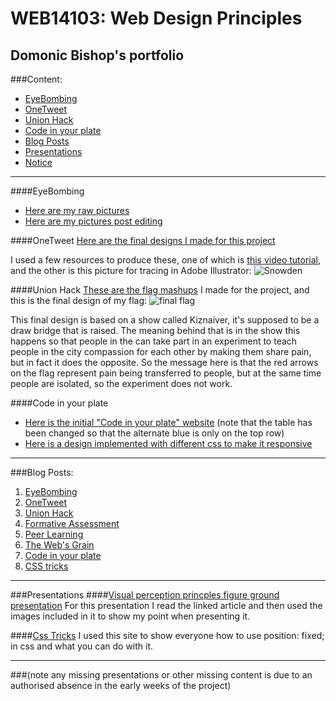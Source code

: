 # WEB14103: Web Design Principles

## Domonic Bishop's portfolio

###Content:
* [EyeBombing](#EyeBombing)
* [OneTweet](#OneTweet)
* [Union Hack](#UnionHack)
* [Code in your plate](#Codeinyourplate)
* [Blog Posts](#Blog-Posts)
* [Presentations](#Pres)
* [Notice](#notice)
---

####EyeBombing <a id="EyeBombing"></a>
* [Here are my raw pictures](https://github.com/FacesInPlacesOrg/eyesbombing/tree/master/raw%20face%20pictures)
* [Here are my pictures post editing](https://github.com/FacesInPlacesOrg/eyesbombing/tree/master/edited%20face%20pictures)

####OneTweet <a id="OneTweet"></a>
[Here are the final designs I made for this project](https://github.com/DomBishop/my-project/tree/master/OneTweetPictures)

I used a few resources to produce these, one of which is [this video tutorial](https://www.youtube.com/watch?v=uzNPfGiYIAs), and the other is this picture for tracing in Adobe Illustrator:
![Snowden](http://prod-upp-image-read.ft.com/92d8bda8-3fd7-11e3-a890-00144feabdc0)

####Union Hack <a id="UnionHack"></a>
[These are the flag mashups](https://github.com/DomBishop/my-project/upload/master) I made for the project, and this is the final design of my flag:
![final flag](http://fourthfloor.raveweb.net/dbishop/wp-content/uploads/sites/2/2016/12/flag-test-1-768x382.png)

This final design is based on a show called Kiznaiver, it's supposed to be a draw bridge that is raised. The meaning behind that is in the show this happens so that people in the can take part in an experiment to teach people in the city compassion for each other by making them share pain, but in fact it does the opposite. So the message here is that the red arrows on the flag represent pain being transferred to people, but at the same time people are isolated, so the experiment does not work.

####Code in your plate <a id="Codeinyourplate"></a>
* [Here is the initial "Code in your plate" website](https://thimbleprojects.org/dombishop/144408) (note that the table has been changed so that the alternate blue is only on the top row)
* [Here is a design implemented with different css to make it responsive](https://thimbleprojects.org/dombishop/140386)

---

###Blog Posts: <a id="Blog-Posts"></a>
1. [EyeBombing](http://fourthfloor.raveweb.net/dbishop/2016/10/08/eyebombing/)
2. [OneTweet](http://fourthfloor.raveweb.net/dbishop/2016/10/12/onetweet/)
3. [Union Hack](http://fourthfloor.raveweb.net/dbishop/2016/11/14/the-union-hack/)
4. [Formative Assessment](http://fourthfloor.raveweb.net/dbishop/2016/12/02/formative-assessment/)
5. [Peer Learning](http://fourthfloor.raveweb.net/dbishop/2016/11/29/mini-lesson-reflection/)
6. [The Web's Grain](http://fourthfloor.raveweb.net/dbishop/2016/12/02/the-webs-grain/)
7. [Code in your plate](http://fourthfloor.raveweb.net/dbishop/2016/12/02/code-in-your-plate/)
8. [CSS tricks](http://fourthfloor.raveweb.net/dbishop/2016/12/02/how-to-use-position-fixed/)

---

###Presentations <a id="Pres"></a>
####[Visual perception princples figure ground presentation](http://www.andyrutledge.com/gestalt-principles-1-figure-ground-relationship.php)
For this presentation I read the linked article and then used the images included in it to show my point when presenting it.

####[Css Tricks](https://thimbleprojects.org/dombishop/145456)
I used this site to show everyone how to use position: fixed; in css and what you can do with it.

---

###(note any missing presentations or other missing content is due to an authorised absence in the early weeks of the project)<a id="notice"></a>
